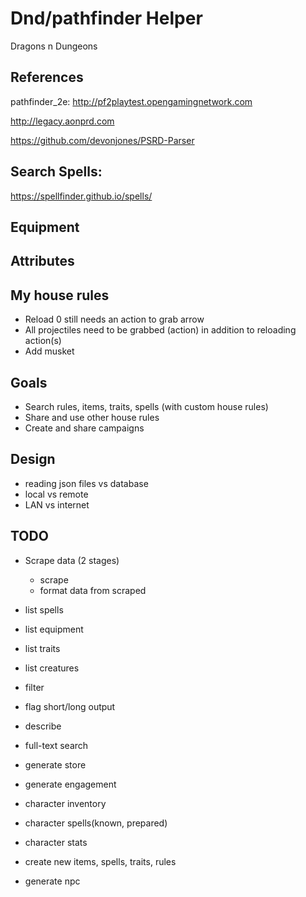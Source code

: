 # Dnd/pathfinder Helper

Dragons n Dungeons

## References

pathfinder_2e: http://pf2playtest.opengamingnetwork.com

http://legacy.aonprd.com

https://github.com/devonjones/PSRD-Parser

## Search Spells: 

https://spellfinder.github.io/spells/

## Equipment

## Attributes 

## My house rules

  - Reload 0 still needs an action to grab arrow
  - All projectiles need to be grabbed (action) in addition to reloading action(s)
  -  Add musket 
  
## Goals 

  - Search rules, items, traits, spells (with custom house rules)
  - Share and use other house rules
  - Create and share campaigns

## Design
 - reading json files vs database
 - local vs remote
 - LAN vs internet


## TODO

  - Scrape data (2 stages)
    - scrape
    - format data from scraped
  
  - list spells
  - list equipment
  - list traits
  - list creatures
  - filter
  - flag short/long output
  - describe
  - full-text search
  - generate store
  - generate engagement
  - character inventory
  - character spells(known, prepared)
  - character stats
  - create new items, spells, traits, rules
  - generate npc

  
